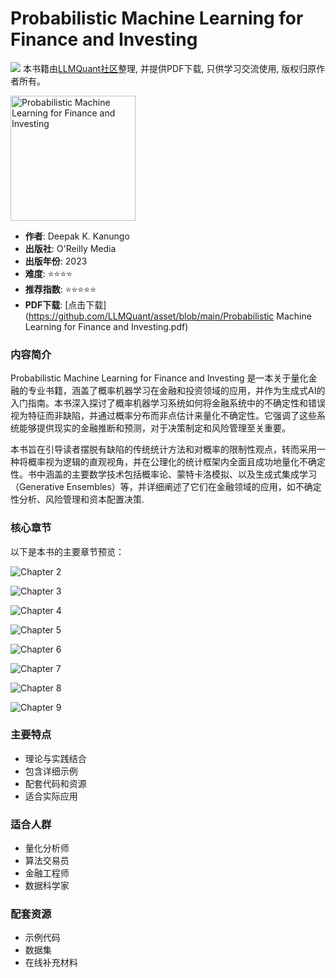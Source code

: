 # Probabilistic Machine Learning for Finance and Investing

![](https://fastly.jsdelivr.net/gh/bucketio/img3@main/2024/09/04/1725464231869-e0b2f727-2a0f-4270-bf6c-31ddc350426a.gif)
本书籍由[LLMQuant社区](https://llmquant.com/)整理, 并提供PDF下载, 只供学习交流使用, 版权归原作者所有。

<img src="1.png" alt="Probabilistic Machine Learning for Finance and Investing" width="200"/>

- **作者**: Deepak K. Kanungo
- **出版社**: O'Reilly Media
- **出版年份**: 2023
- **难度**: ⭐⭐⭐⭐
- **推荐指数**: ⭐⭐⭐⭐⭐
- **PDF下载**: [点击下载](https://github.com/LLMQuant/asset/blob/main/Probabilistic Machine Learning for Finance and Investing.pdf)

### 内容简介

Probabilistic Machine Learning for Finance and Investing 是一本关于量化金融的专业书籍，涵盖了概率机器学习在金融和投资领域的应用，并作为生成式AI的入门指南。本书深入探讨了概率机器学习系统如何将金融系统中的不确定性和错误视为特征而非缺陷，并通过概率分布而非点估计来量化不确定性。它强调了这些系统能够提供现实的金融推断和预测，对于决策制定和风险管理至关重要。

本书旨在引导读者摆脱有缺陷的传统统计方法和对概率的限制性观点，转而采用一种将概率视为逻辑的直观视角，并在公理化的统计框架内全面且成功地量化不确定性。书中涵盖的主要数学技术包括概率论、蒙特卡洛模拟、以及生成式集成学习（Generative Ensembles）等，并详细阐述了它们在金融领域的应用，如不确定性分析、风险管理和资本配置决策.

### 核心章节

以下是本书的主要章节预览：

![Chapter 2](2.png)

![Chapter 3](3.png)

![Chapter 4](4.png)

![Chapter 5](5.png)

![Chapter 6](6.png)

![Chapter 7](7.png)

![Chapter 8](8.png)

![Chapter 9](9.png)

### 主要特点

- 理论与实践结合
- 包含详细示例
- 配套代码和资源
- 适合实际应用

### 适合人群

- 量化分析师
- 算法交易员
- 金融工程师
- 数据科学家

### 配套资源

- 示例代码
- 数据集
- 在线补充材料
